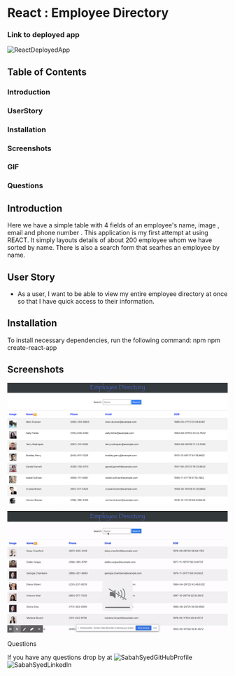 # React : Employee Directory


### Link to deployed app 
![ReactDeployedApp](https://sabahsyed.github.io/ReactEmployeeDirectory/)


## Table of Contents

### Introduction
### UserStory
### Installation

### Screenshots
### GIF
### Questions

## Introduction
  Here we have  a simple table with 4 fields of an employee's name, image , email and phone number . This application is my first attempt at using REACT. It simply layouts details of about 200 employee whom we have sorted by name. 
  There is also a search form that searhes an employee by name.

## User Story 

- As a user, I want to be able to view my entire employee directory at once so that I have quick access to their information.


## Installation
To install necessary dependencies, run the following command:
npm 
npm create-react-app

## Screenshots
![ReactEmplyoeeDirectory](https://github.com/sabahsyed/ReactEmployeeDirectory/blob/master/src/Screenshots%20/Screen%20Shot%202020-07-19%20at%209.53.15%20PM.png)

![ReactEmplyoeeDirectory](https://github.com/sabahsyed/ReactEmployeeDirectory/blob/master/src/Screenshots%20/reactEmployeeDirecGIF.gif)

Questions

If you have any questions drop by at ![SabahSyedGitHubProfile](https://github.com/sabahsyed)
![SabahSyedLinkedIn](https://www.linkedin.com/in/sabah-syed-89a07344/)
